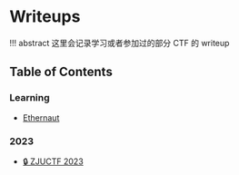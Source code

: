 # Writeups 

!!! abstract
    这里会记录学习或者参加过的部分 CTF 的 writeup

## Table of Contents

### Learning

- [Ethernaut](ethernaut.md)

### 2023

- [🔒 ZJUCTF 2023](zjuctf2023.md)